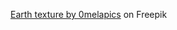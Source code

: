 <a href="https://www.freepik.com/free-vector/earth-texture_997013.htm">Earth texture by 0melapics</a> on Freepik